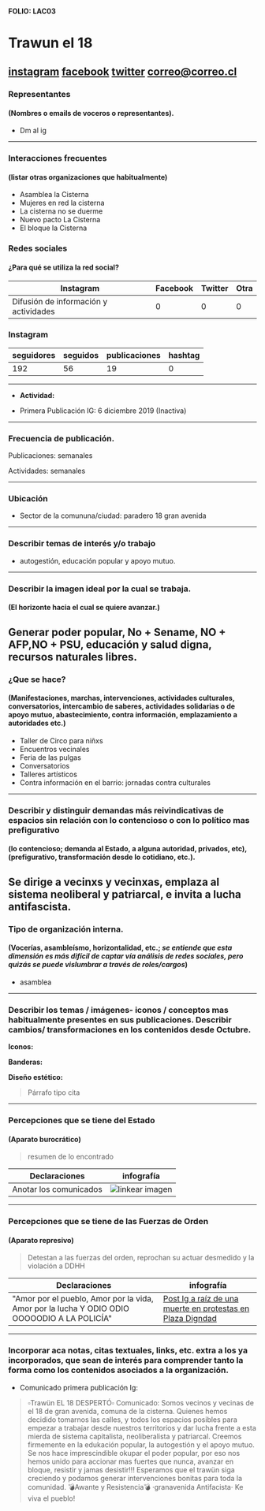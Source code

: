 #### FOLIO: LAC03
# Trawun el 18

[instagram](https://www.instagram.com/p/B7wJ09ZJz5w/)
[facebook]()
[twitter]()
<correo@correo.cl>
---

### Representantes
#### (Nombres o emails de voceros o representantes).
* Dm al ig
---
### Interacciones frecuentes
#### (listar otras organizaciones que habitualmente)
* Asamblea la Cisterna
* Mujeres en red la cisterna
* La cisterna no se duerme 
* Nuevo pacto La Cisterna
* El bloque la Cisterna 


### Redes sociales
#### ¿Para qué se utiliza la red social?
| Instagram | Facebook | Twitter | Otra 
|---|---|---|---|
|Difusión de información y actividades|0|0| 0|

### **Instagram**
| seguidores | seguidos | publicaciones | hashtag 
|---|---|---|---|
|192|56|19| 0

---

* **Actividad:**   

* Primera Publicación IG: 6 diciembre 2019 (Inactiva) 

---
### Frecuencia de publicación.

Publicaciones: semanales

Actividades: semanales

---
### Ubicación
* Sector de la comununa/ciudad: paradero 18 gran avenida

---
### Describir temas de interés y/o trabajo
* autogestión, educación popular y apoyo mutuo. 
---
### Describir la imagen ideal por la cual se trabaja.
#### (El horizonte hacia el cual se quiere avanzar.)
Generar poder popular, No + Sename, NO + AFP,NO + PSU, educación y salud digna, recursos naturales libres. 
---
### ¿Que se hace?
#### (Manifestaciones, marchas, intervenciones, actividades culturales, conversatorios, intercambio de saberes, actividades solidarias o de apoyo mutuo, abastecimiento, contra información, emplazamiento a autoridades etc.)
* Taller de Circo para niñxs 
* Encuentros vecinales
* Feria de las pulgas
* Conversatorios
* Talleres artísticos 
* Contra información en el barrio: jornadas contra culturales
---
### Describir y distinguir demandas más reivindicativas de espacios sin relación con lo contencioso o con lo político mas prefigurativo
#### (lo contencioso; demanda al Estado, a alguna autoridad, privados, etc), (prefigurativo, transformación desde lo cotidiano, etc.).
Se dirige a vecinxs y vecinxas, emplaza al sistema neoliberal y patriarcal, e invita a lucha antifascista. 
---
### Tipo de organización interna.
#### (Vocerías, asambleísmo, horizontalidad, etc.; *se entiende que esta dimensión es más difícil de captar vía análisis de redes sociales, pero quizás se puede vislumbrar a través de roles/cargos*)
* asamblea
---
### Describir los temas / imágenes- iconos / conceptos mas habitualmente presentes en sus publicaciones. Describir cambios/ transformaciones en los contenidos desde Octubre.

**Iconos:**

**Banderas:**

**Diseño estético:**

> Párrafo tipo cita 

---
### Percepciones que se tiene del Estado
#### (Aparato burocrático)
> resumen de lo encontrado

| Declaraciones | infografía | 
|---|---|
|Anotar los comunicados | ![linkear imagen]() |

---
### Percepciones que se tiene de las Fuerzas de Orden
#### (Aparato represivo)
> Detestan a las fuerzas del orden, reprochan su actuar desmedido y la violación a DDHH

| Declaraciones | infografía | 
|---|---|
|"Amor por el pueblo, Amor por la vida, Amor por la lucha Y ODIO ODIO OOOOODIO A LA POLICÍA" | [Post Ig a raíz de una muerte en protestas en Plaza Digndad](https://www.instagram.com/p/B6nrYLCJsx3/) |


---
### Incorporar aca notas, citas textuales, links, etc. extra a los ya incorporados, que sean de interés para comprender tanto la forma como los contenidos asociados a la organización.
* Comunicado primera publicación Ig:
> ▫Trawün EL 18 DESPERTÓ▫
Comunicado:
Somos vecinos y vecinas de el 18 de gran avenida, comuna de la cisterna. Quienes hemos decidido tomarnos las calles, y todos los espacios posibles para empezar a trabajar desde nuestros territorios y dar lucha frente a esta mierda de sistema capitalista, neoliberalista y patriarcal. Creemos firmemente en la edukación popular, la autogestión y el apoyo mutuo. Se nos hace imprescindible okupar el poder popular, por eso nos hemos unido para accionar mas fuertes que nunca, avanzar en bloque, resistir y jamas desistir!!!
Esperamos que el trawün siga creciendo y podamos generar intervenciones bonitas para toda la comunidad. 💣Awante y Resistencia💣
·granavenida Antifacista·
Ke viva el pueblo!